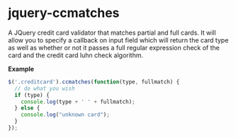 jquery-ccmatches
================

A JQuery credit card validator that matches partial and full cards.
It will allow you to specify a callback on input field which will return the card type as well as whether or not it
passes a full regular expression check of the card and the credit card luhn check algorithm.


**Example**
```javascript
$('.creditcard').ccmatches(function(type, fullmatch) {
  // do what you wish
  if (type) {
    console.log(type + ' ' + fullmatch);
  } else {
    console.log("unknown card");
  }
});
```
